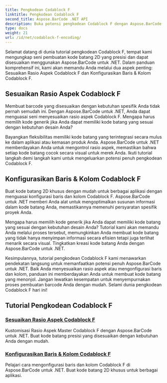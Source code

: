 ```yaml
---
title: Pengkodean Codablock F
linktitle: Pengkodean Codablock F
second_title: Aspose.BarCode .NET API
description: Buka potensi pengkodean Codablock F dengan Aspose.BarCode untuk .NET. Sesuaikan rasio aspek, konfigurasikan baris & kolom untuk kode batang 2D yang presisi.
type: docs
weight: 21
url: /id/net/codablock-f-encoding/
---
```


Selamat datang di dunia tutorial pengkodean Codablock F, tempat kami mengungkap seni pembuatan kode batang 2D yang presisi dan dapat disesuaikan menggunakan Aspose.BarCode untuk .NET. Dalam panduan komprehensif ini, kami akan memandu Anda melalui dua aspek penting: Sesuaikan Rasio Aspek Codablock F dan Konfigurasikan Baris & Kolom Codablock F.

## Sesuaikan Rasio Aspek Codablock F

Membuat barcode yang disesuaikan dengan kebutuhan spesifik Anda tidak pernah semudah ini. Dengan Aspose.BarCode untuk .NET, Anda dapat menguasai seni menyesuaikan rasio aspek Codablock F. Mengapa harus memilih kode generik jika Anda dapat memiliki kode batang yang sesuai dengan kebutuhan desain Anda?

Bayangkan fleksibilitas memiliki kode batang yang terintegrasi secara mulus ke dalam aplikasi atau kemasan produk Anda. Aspose.BarCode untuk .NET memberdayakan Anda untuk mengontrol rasio aspek, memastikan bahwa setiap kode batang cocok secara visual untuk merek Anda. Ikuti tutorial langkah demi langkah kami untuk mengeluarkan potensi penuh pengkodean Codablock F.

## Konfigurasikan Baris & Kolom Codablock F

Buat kode batang 2D khusus dengan mudah untuk berbagai aplikasi dengan menguasai konfigurasi baris dan kolom Codablock F. Aspose.BarCode untuk .NET memberi Anda alat untuk mengoptimalkan susunan informasi dalam kode batang Anda, memastikannya memenuhi persyaratan spesifik proyek Anda.

Mengapa harus memilih kode generik jika Anda dapat memiliki kode batang yang sesuai dengan kebutuhan desain Anda? Tutorial kami akan memandu Anda melalui proses tersebut, memungkinkan Anda membuat kode batang yang tidak hanya menyimpan informasi secara efisien tetapi juga terlihat menarik secara visual. Tingkatkan kreasi kode batang Anda dengan Aspose.BarCode untuk .NET.

Kesimpulannya, tutorial pengkodean Codablock F kami menawarkan pendekatan langsung untuk memanfaatkan potensi penuh Aspose.BarCode untuk .NET. Baik Anda menyesuaikan rasio aspek atau mengonfigurasi baris dan kolom, panduan ini memberdayakan Anda untuk membuat kode batang yang menonjol. Jangan lewatkan kesempatan untuk menyempurnakan proses pembuatan barcode Anda dengan mudah. Selami dunia pengkodean Codablock F hari ini!
## Tutorial Pengkodean Codablock F
### [Sesuaikan Rasio Aspek Codablock F](./codablock-f-aspect-ratio-customization/)
Kustomisasi Rasio Aspek Master Codablock F dengan Aspose.BarCode untuk .NET. Buat kode batang presisi yang disesuaikan dengan kebutuhan Anda dengan mudah.
### [Konfigurasikan Baris & Kolom Codablock F](./codablock-f-row-column-configuration/)
Pelajari cara mengonfigurasi baris dan kolom Codablock F di Aspose.BarCode untuk .NET. Buat kode batang 2D khusus untuk berbagai aplikasi.